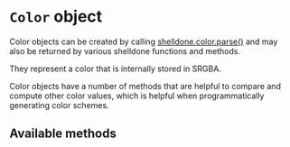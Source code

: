 # `Color` object

Color objects can be created by calling
[shelldone.color.parse()](../shelldone.color/parse.md) and may also be
returned by various shelldone functions and methods.

They represent a color that is internally stored in SRGBA.

Color objects have a number of methods that are helpful to
compare and compute other color values, which is helpful
when programmatically generating color schemes.

## Available methods



